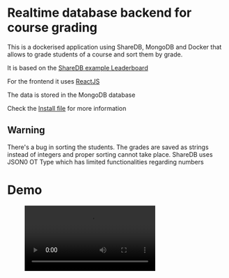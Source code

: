 # Realtime database backend for course grading

This is a dockerised application using ShareDB, MongoDB and Docker that allows to grade students of a course and sort them by grade.

It is based on the [ShareDB example Leaderboard](https://github.com/share/sharedb/tree/master/examples/leaderboard)

For the frontend it uses [ReactJS](https://reactjs.org/)
    
The data is stored in the MongoDB database

Check the [Install file](docs/INSTALL.md) for more information

## Warning
There's a bug in sorting the students. The grades are saved as strings instead of integers and proper sorting cannot take place. ShareDB uses JSON0 OT Type which has limited functionalities regarding numbers

# Demo

<!-- blank line -->
<figure class="video_container">
    <video controls="false" allowfullscreen="false">
<source src="demo.webm" type="video/webm">
</video>
</figure>
<!-- blank line -->



